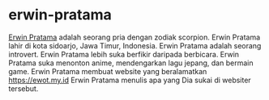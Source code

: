 # erwin-pratama
<a href=https://ewot.my.id/erwinpratama/>Erwin Pratama</a> adalah seorang pria dengan zodiak scorpion. 
Erwin Pratama lahir di kota sidoarjo, Jawa Timur, Indonesia.
Erwin Pratama adalah seorang introvert.
Erwin Pratama lebih suka berfikir daripada berbicara.
Erwin Pratama suka menonton anime, mendengarkan lagu jepang, dan bermain game.
Erwin Pratama membuat website yang beralamatkan https://ewot.my.id
Erwin Pratama menulis apa yang Dia sukai di websiter tersebut.
